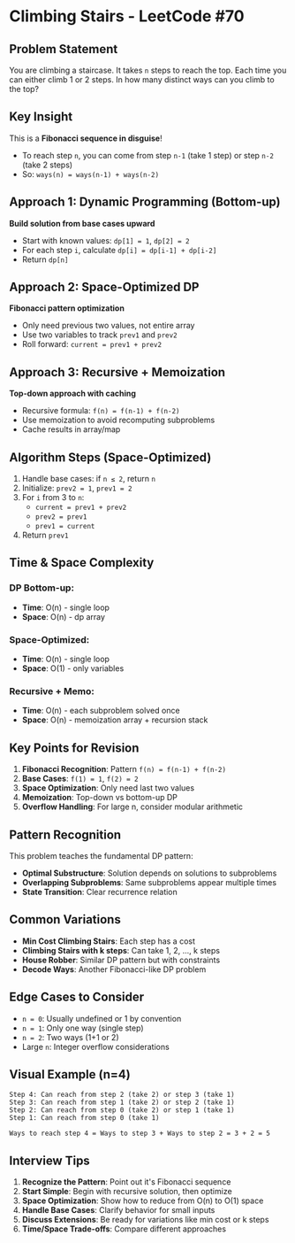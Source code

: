 # Climbing Stairs - LeetCode #70

## Problem Statement
You are climbing a staircase. It takes `n` steps to reach the top. Each time you can either climb 1 or 2 steps. In how many distinct ways can you climb to the top?

## Key Insight
This is a **Fibonacci sequence in disguise**! 
- To reach step `n`, you can come from step `n-1` (take 1 step) or step `n-2` (take 2 steps)
- So: `ways(n) = ways(n-1) + ways(n-2)`

## Approach 1: Dynamic Programming (Bottom-up)
**Build solution from base cases upward**
- Start with known values: `dp[1] = 1`, `dp[2] = 2`
- For each step `i`, calculate `dp[i] = dp[i-1] + dp[i-2]`
- Return `dp[n]`

## Approach 2: Space-Optimized DP
**Fibonacci pattern optimization**
- Only need previous two values, not entire array
- Use two variables to track `prev1` and `prev2`
- Roll forward: `current = prev1 + prev2`

## Approach 3: Recursive + Memoization
**Top-down approach with caching**
- Recursive formula: `f(n) = f(n-1) + f(n-2)`
- Use memoization to avoid recomputing subproblems
- Cache results in array/map

## Algorithm Steps (Space-Optimized)
1. Handle base cases: if `n ≤ 2`, return `n`
2. Initialize: `prev2 = 1`, `prev1 = 2`
3. For `i` from 3 to `n`:
   - `current = prev1 + prev2`
   - `prev2 = prev1`
   - `prev1 = current`
4. Return `prev1`

## Time & Space Complexity
### DP Bottom-up:
- **Time**: O(n) - single loop
- **Space**: O(n) - dp array

### Space-Optimized:
- **Time**: O(n) - single loop  
- **Space**: O(1) - only variables

### Recursive + Memo:
- **Time**: O(n) - each subproblem solved once
- **Space**: O(n) - memoization array + recursion stack

## Key Points for Revision
1. **Fibonacci Recognition**: Pattern `f(n) = f(n-1) + f(n-2)`
2. **Base Cases**: `f(1) = 1`, `f(2) = 2`
3. **Space Optimization**: Only need last two values
4. **Memoization**: Top-down vs bottom-up DP
5. **Overflow Handling**: For large n, consider modular arithmetic

## Pattern Recognition
This problem teaches the fundamental DP pattern:
- **Optimal Substructure**: Solution depends on solutions to subproblems
- **Overlapping Subproblems**: Same subproblems appear multiple times
- **State Transition**: Clear recurrence relation

## Common Variations
- **Min Cost Climbing Stairs**: Each step has a cost
- **Climbing Stairs with k steps**: Can take 1, 2, ..., k steps
- **House Robber**: Similar DP pattern but with constraints
- **Decode Ways**: Another Fibonacci-like DP problem

## Edge Cases to Consider
- `n = 0`: Usually undefined or 1 by convention
- `n = 1`: Only one way (single step)
- `n = 2`: Two ways (1+1 or 2)
- Large `n`: Integer overflow considerations

## Visual Example (n=4)
```
Step 4: Can reach from step 2 (take 2) or step 3 (take 1)
Step 3: Can reach from step 1 (take 2) or step 2 (take 1)  
Step 2: Can reach from step 0 (take 2) or step 1 (take 1)
Step 1: Can reach from step 0 (take 1)

Ways to reach step 4 = Ways to step 3 + Ways to step 2 = 3 + 2 = 5
```

## Interview Tips
1. **Recognize the Pattern**: Point out it's Fibonacci sequence
2. **Start Simple**: Begin with recursive solution, then optimize
3. **Space Optimization**: Show how to reduce from O(n) to O(1) space
4. **Handle Base Cases**: Clarify behavior for small inputs
5. **Discuss Extensions**: Be ready for variations like min cost or k steps
6. **Time/Space Trade-offs**: Compare different approaches
